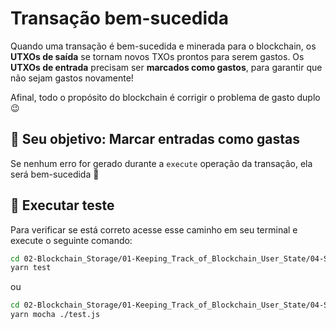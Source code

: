 # Transação bem-sucedida

Quando uma transação é bem-sucedida e minerada para o blockchain, os **UTXOs de saída** se tornam novos TXOs prontos para serem gastos. Os **UTXOs de entrada** precisam ser **marcados como gastos**, para garantir que não sejam gastos novamente!

Afinal, todo o propósito do blockchain é corrigir o problema de gasto duplo 😉

## 🏁 Seu objetivo: Marcar entradas como gastas

Se nenhum erro for gerado durante a `execute` operação da transação, ela será bem-sucedida 🎉

## 🧪 Executar teste

Para verificar se está correto acesse esse caminho em seu terminal e execute o seguinte comando:

```bash
cd 02-Blockchain_Storage/01-Keeping_Track_of_Blockchain_User_State/04-Successful_Execute/src
yarn test
```

ou 

```bash
cd 02-Blockchain_Storage/01-Keeping_Track_of_Blockchain_User_State/04-Successful_Execute/src
yarn mocha ./test.js
```